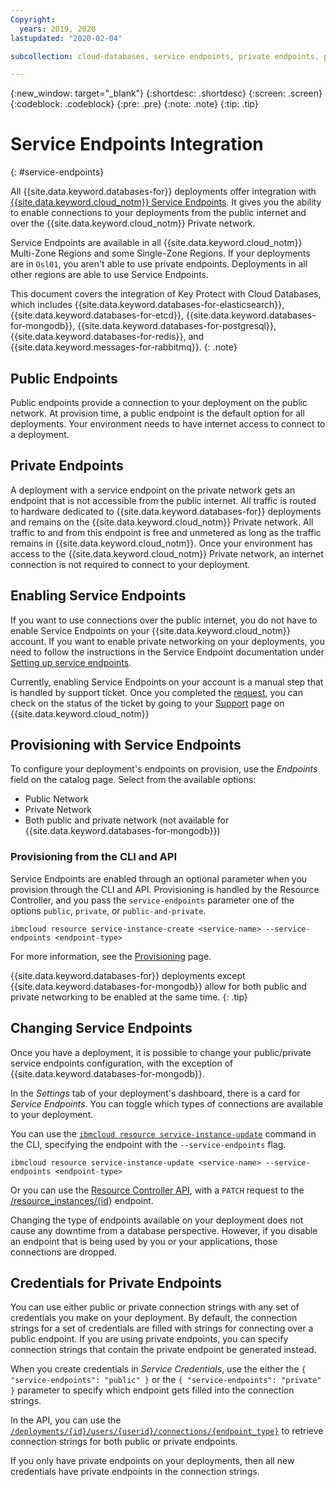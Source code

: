 ```yaml
---
Copyright:
  years: 2019, 2020
lastupdated: "2020-02-04"

subcollection: cloud-databases, service endpoints, private endpoints, private networking

---
```


{:new_window: target="_blank"}
{:shortdesc: .shortdesc}
{:screen: .screen}
{:codeblock: .codeblock}
{:pre: .pre}
{:note: .note}
{:tip: .tip}

# Service Endpoints Integration
{: #service-endpoints}

All {{site.data.keyword.databases-for}} deployments offer integration with [{{site.data.keyword.cloud_notm}} Service Endpoints](/docs/resources?topic=resources-service-endpoints#about). It gives you the ability to enable connections to your deployments from the public internet and over the {{site.data.keyword.cloud_notm}} Private network.

Service Endpoints are available in all {{site.data.keyword.cloud_notm}} Multi-Zone Regions and some Single-Zone Regions. If your deployments are in `Osl01`, you aren't able to use private endpoints. Deployments in all other regions are able to use Service Endpoints.

This document covers the integration of Key Protect with Cloud Databases, which includes {{site.data.keyword.databases-for-elasticsearch}}, {{site.data.keyword.databases-for-etcd}}, {{site.data.keyword.databases-for-mongodb}}, {{site.data.keyword.databases-for-postgresql}}, {{site.data.keyword.databases-for-redis}}, and {{site.data.keyword.messages-for-rabbitmq}}.
{: .note}

## Public Endpoints

Public endpoints provide a connection to your deployment on the public network. At provision time, a public endpoint is the default option for all deployments. Your environment needs to have internet access to connect to a deployment.

## Private Endpoints

A deployment with a service endpoint on the private network gets an endpoint that is not accessible from the public internet. All traffic is routed to hardware dedicated to {{site.data.keyword.databases-for}} deployments and remains on the {{site.data.keyword.cloud_notm}} Private network. All traffic to and from this endpoint is free and unmetered as long as the traffic remains in {{site.data.keyword.cloud_notm}}.  Once your environment has access to the {{site.data.keyword.cloud_notm}} Private network, an internet connection is not required to connect to your deployment.

## Enabling Service Endpoints

If you want to use connections over the public internet, you do not have to enable Service Endpoints on your {{site.data.keyword.cloud_notm}} account. If you want to enable private networking on your deployments, you need to follow the instructions in the Service Endpoint documentation under [Setting up service endpoints](/docs/resources?topic=resources-private-network-endpoints#cs_cli_install_steps).

Currently, enabling Service Endpoints on your account is a manual step that is handled by support ticket. Once you completed the [request](/docs/resources?topic=resources-private-network-endpoints#cs_cli_install_steps), you can check on the status of the ticket by going to your [Support](https://cloud.ibm.com/unifiedsupport/cases/manage) page on {{site.data.keyword.cloud_notm}}

## Provisioning with Service Endpoints

To configure your deployment's endpoints on provision, use the _Endpoints_ field on the catalog page. Select from the available options:
- Public Network
- Private Network
- Both public and private network (not available for {{site.data.keyword.databases-for-mongodb}})

### Provisioning from the CLI and API

Service Endpoints are enabled through an optional parameter when you provision through the CLI and API. Provisioning is handled by the Resource Controller, and you pass the `service-endpoints` parameter one of the options `public`, `private`, or `public-and-private`. 
```
ibmcloud resource service-instance-create <service-name> --service-endpoints <endpoint-type>
```

For more information, see the [Provisioning](/docs/cloud-databases?topic=cloud-databases-provisioning) page.

{{site.data.keyword.databases-for}} deployments except {{site.data.keyword.databases-for-mongodb}} allow for both public and private networking to be enabled at the same time.
{: .tip}

## Changing Service Endpoints

Once you have a deployment, it is possible to change your public/private service endpoints configuration, with the exception of {{site.data.keyword.databases-for-mongodb}}. 

In the _Settings_ tab of your deployment's dashboard, there is a card for _Service Endpoints_. You can toggle which types of connections are available to your deployment.

You can use the [`ibmcloud resource service-instance-update`](https://cloud.ibm.com/docs/cli/reference/ibmcloud?topic=cloud-cli-ibmcloud_commands_resource#ibmcloud_resource_service_instance_update) command in the CLI, specifying the endpoint with the `--service-endpoints` flag.
```
ibmcloud resource service-instance-update <service-name> --service-endpoints <endpoint-type>
```

Or you can use the [Resource Controller API](https://cloud.ibm.com/apidocs/resource-controller), with a `PATCH` request to the [/resource_instances/{id}](https://cloud.ibm.com/apidocs/resource-controller#update-a-resource-instance) endpoint.

Changing the type of endpoints available on your deployment does not cause any downtime from a database perspective. However, if you disable an endpoint that is being used by you or your applications, those connections are dropped.

## Credentials for Private Endpoints

You can use either public or private connection strings with any set of credentials you make on your deployment. By default, the connection strings for a set of credentials are filled with strings for connecting over a public endpoint. If you are using private endpoints, you can specify connection strings that contain the private endpoint be generated instead. 

When you create credentials in _Service Credentials_, use the either the `{ "service-endpoints": "public" }` or the `{ "service-endpoints": "private" }` parameter to specify which endpoint gets filled into the connection strings. 

In the API, you can use the [`/deployments/{id}/users/{userid}/connections/{endpoint_type}`](https://{DomainName}/apidocs/cloud-databases-api#discover-connection-information-for-a-deployment-f-e81026) to retrieve connection strings for both public or private endpoints.

If you only have private endpoints on your deployments, then all new credentials have private endpoints in the connection strings.